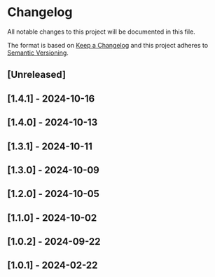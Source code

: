 # Changelog

All notable changes to this project will be documented in this file.

The format is based on [Keep a Changelog](http://keepachangelog.com/en/1.0.0/)
and this project adheres to [Semantic Versioning](http://semver.org/spec/v2.0.0.html).

## [Unreleased]

## [1.4.1] - 2024-10-16

## [1.4.0] - 2024-10-13

## [1.3.1] - 2024-10-11

## [1.3.0] - 2024-10-09

## [1.2.0] - 2024-10-05

## [1.1.0] - 2024-10-02

## [1.0.2] - 2024-09-22

## [1.0.1] - 2024-02-22
